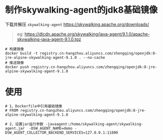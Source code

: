# 制作skywalking-agent的jdk8基础镜像

下载并解压 `skywalking-agent` https://skywalking.apache.org/downloads/

> eg: https://dlcdn.apache.org/skywalking/java-agent/9.1.0/apache-skywalking-java-agent-9.1.0.tgz

```shell
# 构建镜像
docker build -t registry.cn-hangzhou.aliyuncs.com/zhengqing/openjdk:8-jre-alpine-skywalking-agent-9.1.0 . --no-cache
# 推送镜像
docker push registry.cn-hangzhou.aliyuncs.com/zhengqing/openjdk:8-jre-alpine-skywalking-agent-9.1.0
```

# 使用

```shell
# 1、Dockerfile中引用基础镜像
# FROM registry.cn-hangzhou.aliyuncs.com/zhengqing/openjdk:8-jre-alpine-skywalking-agent-9.1.0

# 2、设置jar运行参数 -javaagent:/home/skywalking-agent/skywalking-agent.jar  -DSW_AGENT_NAME=demo -DSW_AGENT_COLLECTOR_BACKEND_SERVICES=127.0.0.1:11800
```

